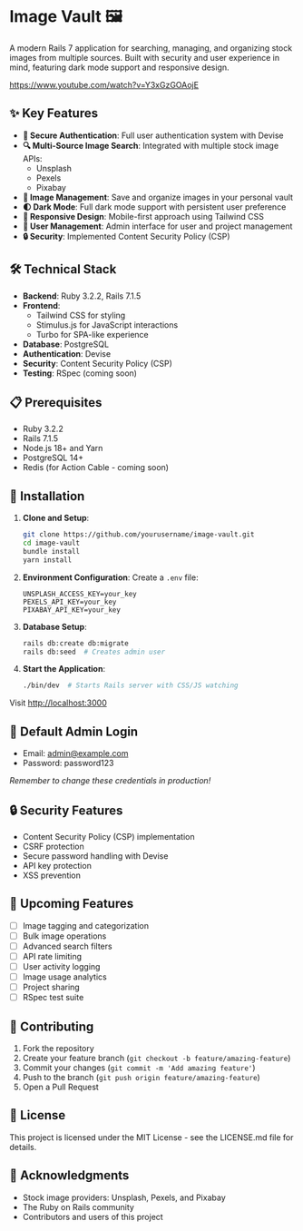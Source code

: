 # Image Vault 🖼️

A modern Rails 7 application for searching, managing, and organizing stock images from multiple sources. Built with security and user experience in mind, featuring dark mode support and responsive design.

https://www.youtube.com/watch?v=Y3xGzGOAojE

## ✨ Key Features

- **🔐 Secure Authentication**: Full user authentication system with Devise
- **🔍 Multi-Source Image Search**: Integrated with multiple stock image APIs:
  - Unsplash
  - Pexels
  - Pixabay
- **💾 Image Management**: Save and organize images in your personal vault
- **🌓 Dark Mode**: Full dark mode support with persistent user preference
- **📱 Responsive Design**: Mobile-first approach using Tailwind CSS
- **👥 User Management**: Admin interface for user and project management
- **🔒 Security**: Implemented Content Security Policy (CSP)

## 🛠️ Technical Stack

- **Backend**: Ruby 3.2.2, Rails 7.1.5
- **Frontend**: 
  - Tailwind CSS for styling
  - Stimulus.js for JavaScript interactions
  - Turbo for SPA-like experience
- **Database**: PostgreSQL
- **Authentication**: Devise
- **Security**: Content Security Policy (CSP)
- **Testing**: RSpec (coming soon)

## 📋 Prerequisites

- Ruby 3.2.2
- Rails 7.1.5
- Node.js 18+ and Yarn
- PostgreSQL 14+
- Redis (for Action Cable - coming soon)

## 🚀 Installation

1. **Clone and Setup**:
   ```bash
   git clone https://github.com/yourusername/image-vault.git
   cd image-vault
   bundle install
   yarn install
   ```

2. **Environment Configuration**:
   Create a `.env` file:
   ```
   UNSPLASH_ACCESS_KEY=your_key
   PEXELS_API_KEY=your_key
   PIXABAY_API_KEY=your_key
   ```

3. **Database Setup**:
   ```bash
   rails db:create db:migrate
   rails db:seed  # Creates admin user
   ```

4. **Start the Application**:
   ```bash
   ./bin/dev  # Starts Rails server with CSS/JS watching
   ```

Visit [http://localhost:3000](http://localhost:3000)

## 👤 Default Admin Login

- Email: admin@example.com
- Password: password123

*Remember to change these credentials in production!*

## 🔒 Security Features

- Content Security Policy (CSP) implementation
- CSRF protection
- Secure password handling with Devise
- API key protection
- XSS prevention

## 🎯 Upcoming Features

- [ ] Image tagging and categorization
- [ ] Bulk image operations
- [ ] Advanced search filters
- [ ] API rate limiting
- [ ] User activity logging
- [ ] Image usage analytics
- [ ] Project sharing
- [ ] RSpec test suite

## 🤝 Contributing

1. Fork the repository
2. Create your feature branch (`git checkout -b feature/amazing-feature`)
3. Commit your changes (`git commit -m 'Add amazing feature'`)
4. Push to the branch (`git push origin feature/amazing-feature`)
5. Open a Pull Request

## 📝 License

This project is licensed under the MIT License - see the LICENSE.md file for details.

## 🙏 Acknowledgments

- Stock image providers: Unsplash, Pexels, and Pixabay
- The Ruby on Rails community
- Contributors and users of this project


